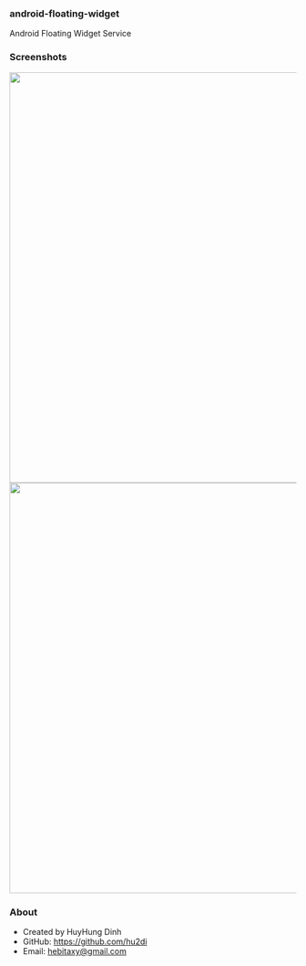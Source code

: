 ### android-floating-widget
Android Floating Widget Service

### Screenshots
<img src="https://github.com/hu2di/android-floating-widget/blob/master/Screenshots/Screenshot_20170328-175503.png" height="720">
<img src="https://github.com/hu2di/android-floating-widget/blob/master/Screenshots/Screenshot_20170328-175508.png" height="720">

### About
- Created by HuyHung Dinh
- GitHub: https://github.com/hu2di
- Email: hebitaxy@gmail.com

